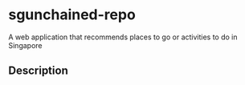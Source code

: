 # sgunchained-repo
A web application that recommends places to go or activities to do in Singapore

## Description

